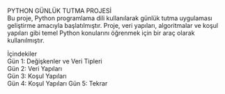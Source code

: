PYTHON GÜNLÜK TUTMA PROJESİ            
Bu proje, Python programlama dili kullanılarak günlük tutma uygulaması geliştirme amacıyla başlatılmıştır. Proje, veri yapıları, algoritmalar ve koşul yapıları gibi temel Python konularını öğrenmek için bir araç olarak kullanılmıştır.

İçindekiler              
Gün 1: Değişkenler ve Veri Tipleri                
Gün 2: Veri Yapıları           
Gün 3: Koşul Yapıları                
Gün 4: Koşul Yapıları
Gün 5: Tekrar

